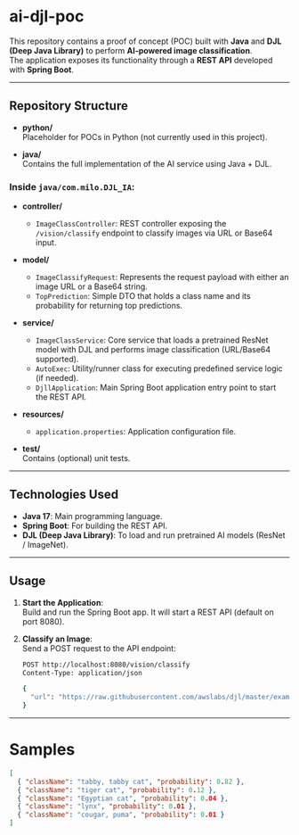 # ai-djl-poc

This repository contains a proof of concept (POC) built with **Java** and **DJL (Deep Java Library)** to perform **AI-powered image classification**.  
The application exposes its functionality through a **REST API** developed with **Spring Boot**.

---

## **Repository Structure**

- **python/**  
  Placeholder for POCs in Python (not currently used in this project).  

- **java/**  
  Contains the full implementation of the AI service using Java + DJL.  

### Inside `java/com.milo.DJL_IA`:
- **controller/**
  - `ImageClassController`: REST controller exposing the `/vision/classify` endpoint to classify images via URL or Base64 input.  

- **model/**
  - `ImageClassifyRequest`: Represents the request payload with either an image URL or a Base64 string.  
  - `TopPrediction`: Simple DTO that holds a class name and its probability for returning top predictions.  

- **service/**
  - `ImageClassService`: Core service that loads a pretrained ResNet model with DJL and performs image classification (URL/Base64 supported).  
  - `AutoExec`: Utility/runner class for executing predefined service logic (if needed).  
  - `DjllApplication`: Main Spring Boot application entry point to start the REST API.  

- **resources/**
  - `application.properties`: Application configuration file.  

- **test/**  
  Contains (optional) unit tests.  

---

## **Technologies Used**
- **Java 17**: Main programming language.  
- **Spring Boot**: For building the REST API.  
- **DJL (Deep Java Library)**: To load and run pretrained AI models (ResNet / ImageNet).  

---

## **Usage**

1. **Start the Application**:  
   Build and run the Spring Boot app. It will start a REST API (default on port 8080).  

2. **Classify an Image**:  
   Send a POST request to the API endpoint:

   ```bash
   POST http://localhost:8080/vision/classify
   Content-Type: application/json

   {
     "url": "https://raw.githubusercontent.com/awslabs/djl/master/examples/src/test/resources/kitten.jpg"
   }

---
# Samples
```json
[
  { "className": "tabby, tabby cat", "probability": 0.82 },
  { "className": "tiger cat", "probability": 0.12 },
  { "className": "Egyptian cat", "probability": 0.04 },
  { "className": "lynx", "probability": 0.01 },
  { "className": "cougar, puma", "probability": 0.01 }
]

